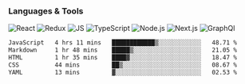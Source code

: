### Languages & Tools
![React](https://img.shields.io/badge/REACT-000?style=for-the-badge&logo=REACT)
![Redux](https://img.shields.io/badge/REDUX-000?style=for-the-badge&logo=Redux&logoColor=violet)
![JS](https://img.shields.io/badge/JavaScript-000?style=for-the-badge&logo=JavaScript&logoColor=yellow)
![TypeScript](https://img.shields.io/badge/TypeScript-000?style=for-the-badge&logo=TypeScript&logoColor=)
![Node.js](https://img.shields.io/badge/Node.js-000?style=for-the-badge&logo=Node.js&logoColor=)
![Next.js](https://img.shields.io/badge/Next.js-000?style=for-the-badge&logo=Next.js&logoColor=)
![GraphQl](https://img.shields.io/badge/GraphQl-000?style=for-the-badge&logo=GraphQl&logoColor=violet)


<!--START_SECTION:waka-->

```txt
JavaScript   4 hrs 11 mins   ████████████▒░░░░░░░░░░░░   48.71 %
Markdown     1 hr 48 mins    █████▒░░░░░░░░░░░░░░░░░░░   21.05 %
HTML         1 hr 35 mins    ████▓░░░░░░░░░░░░░░░░░░░░   18.47 %
CSS          44 mins         ██▒░░░░░░░░░░░░░░░░░░░░░░   08.67 %
YAML         13 mins         ▓░░░░░░░░░░░░░░░░░░░░░░░░   02.53 %
```

<!--END_SECTION:waka-->
